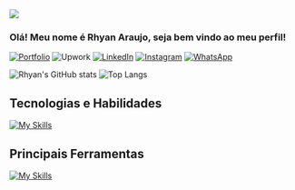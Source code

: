<image src="github_image (1).png"/>

### Olá! Meu nome é Rhyan Araujo, seja bem vindo ao meu perfil!

[![Portfolio](https://img.shields.io/badge/Portfolio-%23000000.svg?style=for-the-badge&logo=firefox&logoColor=#FF7139)](https://rhyan-android-dev.vercel.app/)
![Upwork](https://img.shields.io/badge/UpWork-6FDA44?style=for-the-badge&logo=Upwork&logoColor=white)
[![LinkedIn](https://img.shields.io/badge/linkedin-%230077B5.svg?style=for-the-badge&logo=linkedin&logoColor=white)](https://www.linkedin.com/in/rhyan-araujo-chaves/)
[![Instagram](https://img.shields.io/badge/Instagram-%23E4405F.svg?style=for-the-badge&logo=Instagram&logoColor=white)](https://www.instagram.com/eiryder/)
[![WhatsApp](https://img.shields.io/badge/WhatsApp-25D366?style=for-the-badge&logo=whatsapp&logoColor=white)](https://api.whatsapp.com/send/?phone=5511984793655&text=Mande+uma+mensagem+&type=phone_number&app_absent=0)

![Rhyan's GitHub stats](https://github-readme-stats.vercel.app/api?username=oiRhyan&show_icons=true&theme=tokyonight)
![Top Langs](https://github-readme-stats.vercel.app/api/top-langs/?username=oiRhyan&langs_count=8&layout=compact&theme=react&hide_border=true&bg_color=0D1117&hide=csharp,sass,javascript)

## Tecnologias e Habilidades
[![My Skills](https://skillicons.dev/icons?i=html,css,javascript,dotnet,kotlin,react,nextjs,tailwind,firebase,mysql,sqlite,gradle,git&perline=13)](https://skillicons.dev)

## Principais Ferramentas

[![My Skills](https://skillicons.dev/icons?i=windows,kali,vscode,idea,androidstudio,linux&perline=7)](https://skillicons.dev)
